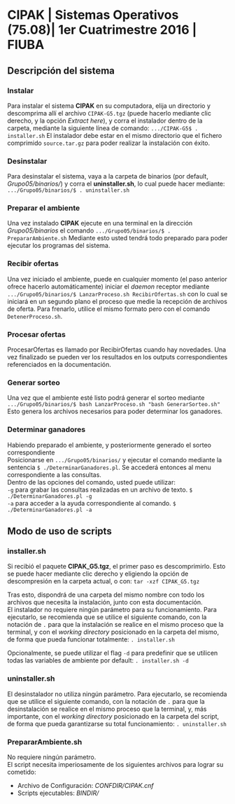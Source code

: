 # CIPAK | Sistemas Operativos (75.08)| 1er Cuatrimestre 2016 | FIUBA

## Descripción del sistema


### Instalar

Para instalar el sistema **CIPAK** en su computadora, elija un directorio y descomprima allí
el archivo `CIPAK-G5.tgz` (puede hacerlo mediante clic derecho, y la opción *Extract here*),
y corra el instalador dentro de la carpeta, mediante la siguiente línea de comando:
`.../CIPAK-G5$ . installer.sh`
El instalador debe estar en el mismo directorio que el fichero comprimido `source.tar.gz` para poder realizar la instalación con éxito.


### Desinstalar

Para desinstalar el sistema, vaya a la carpeta de binarios (por default, *Grupo05/binarios/*)
y corra el **uninstaller.sh**, lo cual puede hacer mediante:
`.../Grupo05/binarios/$ . uninstaller.sh`


### Preparar el ambiente

Una vez instalado **CIPAK** ejecute en una terminal en la dirección *Grupo05/binarios* el comando
`.../Grupo05/binarios/$ . PrepararAmbiente.sh`
Mediante esto usted tendrá todo preparado para poder ejecutar los programas del sistema.


### Recibir ofertas

Una vez iniciado el ambiente, puede en cualquier momento (el paso anterior ofrece hacerlo automáticamente) iniciar el *daemon* receptor mediante
`.../Grupo05/binarios/$ LanzarProceso.sh RecibirOfertas.sh`
con lo cual se iniciará en un segundo plano el proceso que medie la recepción de archivos de oferta. Para frenarlo, utilice el mismo formato pero con el comando `DetenerProceso.sh`.


### Procesar ofertas

ProcesarOfertas es llamado por RecibirOfertas cuando hay novedades.
Una vez finalizado se pueden ver los resultados en los outputs correspondientes referenciados en la documentación.


### Generar sorteo

Una vez que el ambiente esté listo podrá generar el sorteo mediante
`.../Grupo05/binarios/$ bash LanzarProceso.sh "bash GenerarSorteo.sh"`
Esto genera los archivos necesarios para poder determinar los ganadores.


### Determinar ganadores

Habiendo preparado el ambiente, y posteriormente generado el sorteo correspondiente<br />
Posicionarse en `.../Grupo05/binarios/` y ejecutar el comando mediante la sentencia
`$ ./DeterminarGanadores.pl`. Se accederá entonces al menu correspondiente a las consultas.<br />
Dentro de las opciones del comando, usted puede utilizar:<br />
`-g` para grabar las consultas realizadas en un archivo de texto. `$ ./DeterminarGanadores.pl -g`<br />
`-a` para acceder a la ayuda correspondiente al comando. `$ ./DeterminarGanadores.pl -a`<br />

## Modo de uso de scripts


### installer.sh

Si recibió el paquete **CIPAK_G5.tgz**, el primer paso es descomprimirlo. Esto se puede hacer mediante clic derecho y eligiendo la opción de descompresión en la carpeta actual, o con:
`tar -xzf CIPAK_G5.tgz`<br />

Tras esto, dispondrá de una carpeta del mismo nombre con todo los archivos que necesita la instalación, junto con esta documentación.<br />
El instalador no requiere ningún parámetro para su funcionamiento. Para ejecutarlo, se recomienda que se utilice el siguiente comando, con la notación de `.` para que la instalación se realice en el mismo proceso que la terminal, y con el *working directory* posicionado en la carpeta del mismo, de forma que pueda funcionar totalmente:
`. installer.sh`<br />

Opcionalmente, se puede utilizar el flag `-d` para predefinir que se utilicen todas las variables de ambiente por default:
`. installer.sh -d`<br />


### uninstaller.sh

El desinstalador no utiliza ningún parámetro. Para ejecutarlo, se recomienda que se utilice el siguiente comando, con la notación de `.` para que la desinstalación se realice en el mismo proceso que la terminal, y, más importante, con el *working directory* posicionado en la carpeta del script, de forma que pueda garantizarse su total funcionamiento:
`. uninstaller.sh`


### PrepararAmbiente.sh

No requiere ningún parámetro.<br />
El script necesita imperiosamente de los siguientes archivos para lograr su cometido:
* Archivo de Configuración: *CONFDIR/CIPAK.cnf*
* Scripts ejecutables: *BINDIR/<script>.sh/.pl*
* Archivos maestros: *MAEDIR/<maestro>.csv*
* Directorio de resguardo: A definir por el instalador.

El script define las siguientes variables de ambiente:
* Por enunciado:
··* GRUPO
··* MAEDIR
··* ARRIDIR
··* OKDIR
··* PROCDIR
··* INFODIR
··* LOGDIR
··* NOKDIR
··* LOGSIZE
··* SLEEPTIME
··* PATH
* Agregadas:
··* REGSDIR: Donde se encuentra el repositorio de resguardo.
··* AMBIENTE_INICIALIZADO: flag para informar que el ambiente fue inicializado correctamente.

El script devuelve alguno de los siguientes valores:
* 0: Éxito. El usuario decide no continuar la ejecución del sistema con **RecibirOfertas**.
* 1: Error. No se inicializó el sistema (falta el archivo de configuración o ya se encuentra inicializado).
* 2: Error. No se poseen todos los scripts obligatorios.
* 3: Error. No se poseen todos los archivos maestros obligatorios.
* 4: Error. No se poseen todos los permisos necesarios en los scripts o los archivos maestros.


### RecibirOfertas.sh

No requiere ningún parámetro.<br />
Se lo ejecuta opcionalmente tras el proceso de **PrepararAmbiente** o bien independientemente.<br />
Si el ambiente no había sido inicializado, de cualquier manera, el programa no correrá.<br />

El script necesita imperiosamente de los siguientes archivos para lograr su cometido:
* Archivos de oferta: *ARRIDIR/<cod_concesionario>_<aniomesdia>.csv*
* Tabla de fechas de adjudicación: *MAEDIR/FechasAdj.csv*
* Registro de concesionarios: *MAEDIR/concesionarios.csv*
El resultado de un ciclo del programa es la separación de los archivos de oferta de *input* en aquellos válidos e inválidos según una serie de criterios:
* Archivos de oferta válidos: *OKDIR/<cod_concesionario>_<aniomesdia>.csv*
* Archivos de oferta inválidos: *NOKDIR/<cod_concesionario>_<aniomesdia>.csv*


### ProcesarOfertas.sh

No requiere ningún parámetro.<br />

El script necesita imperiosamente de los siguientes archivos para lograr su cometido:
* Archivo de Ofertas: *OKDIR/<cod_concesionario>_<aniomesdia>.csv*
* Padrón de Suscriptores: *MAEDIR/temaK_padron.csv*
* Tabla de Fechas de adjudicación: *MAEDIR/fechas_adj.csv*
* Tabla de Grupos: *MAEDIR/grupos.csv*
Desde estos input genera como resultado-output:
* Archivo de ofertas válidas: *PROCDIR/validas/<fecha_de_adjudicacion >.txt*
* Archivos procesados: *PROCDIR/procesadas/<nombre del archivo>*
* Archivos de ofertas rechazadas: *PROCDIR/rechazadas/<cod_concesionario>.rech*
* Archivos rechazados (archivo completo): *NOKDIR/<nombre del archivo>*


### GenerarSorteo.sh

No recibe parámetros.<br />

El script necesita imperiosamente del siguiente archivo para lograr su cometido:
* Tabla de Fechas de adjudicación: *MAEDIR/FechasAdj.csv*
Desde este input genera como resultado-output:
* Archivos de sorteos: *PROCDIR/sorteos/<sorteoId><fecha_de_adjudicacion>.csv*, donde se indica para cada una de las 168 órdenes el número aleatorio que se le asignó.

En caso de realizarse un flow completo del script, es decir que llegue al final de su ejecución sin ningún inconveniente, generará un archivo SRT para la fecha más próxima alojada en la Tabla de Fechas de adjudicación.


### DeterminarGanadores.pl


### MoverArchivos.sh

El script acepta hasta 3 argumentos distintos:
1. **ORIGEN** *(Requerido)*. Nombre del archivo a mover.
2. **DESTINO** *(Requerido)*. Nombre del directorio adonde se quiere mover el archivo origen.
3. **COMANDO** *(Opcional)*. Indica el nombre del comando invocador, utilizado dentro del script para loggear en la bitácora correspondiente la información pertinente. Si no se especifica, la información de ejecución se imprime por *STDOUT*.

El script devuelve alguno de los siguientes valores:
* 0: Éxito. El archivo fue movida del origen al destino sin necesidad de realizar duplicados o colocarlo en una carpeta auxiliar.
* 1: Éxito. El archivo pudo ser movido exitosamente pero debió guardarse como copia en la carpeta auxiliar *dpl/*.
* 2: Error. El destino corresponde al mismo directorio donde se halla actualmente el archivo origen y por lo tanto no se puede mover el archivo.
* 3: Error. El archivo origen no se encuentra en el directorio específicado.
* 4: Error. El directorio destino no existe.

### GrabarBitacora.sh

El script acepta hasta 3 argumentos distintos:
1. **COMANDO** *(Requerido)*. Nombre del comando invocador del script. El archivo de bitácora donde se plasmarán los registros se llamará *<COMANDO>.log*.
2. **MENSAJE** *(Requerido)*. El mensaje a registrar en la bitácora.
3. **TIPO DE MENSAJE** *(Opcional)*. Indica la categoría del mensaje a registrar en la bitácora. Puede ser INFO, WARNING o ERROR. Si no se define este parámetro, el valor por defecto es INFO.

Se utilizan las siguientes variables de ambiente:
* *LOGDIR*: Directorio donde se crearán los archivos de log.
* *USER*: Usuario actual que escribe el registro en la bitácora.
* *LOGSIZE*: Tamaño máximo de los archivos de log en KBytes.


### MostrarBitacora.pl






